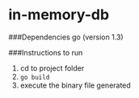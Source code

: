 # in-memory-db

###Dependencies
go (version 1.3)

###Instructions to run
1. cd to project folder
2. `go build`
3. execute the binary file generated